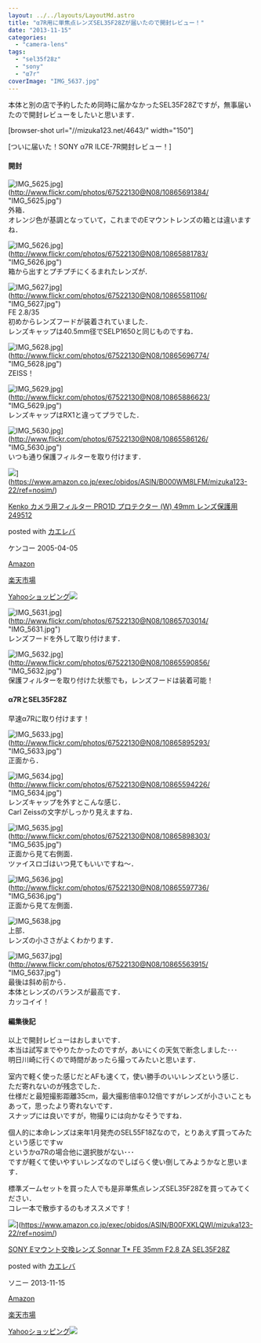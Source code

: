```yaml
---
layout: ../../layouts/LayoutMd.astro
title: "α7R用に単焦点レンズSEL35F28Zが届いたので開封レビュー！"
date: "2013-11-15"
categories: 
  - "camera-lens"
tags: 
  - "sel35f28z"
  - "sony"
  - "α7r"
coverImage: "IMG_5637.jpg"
---
```


本体と別の店で予約したため同時に届かなかったSEL35F28Zですが，無事届いたので開封レビューをしたいと思います．

\[browser-shot url="//mizuka123.net/4643/" width="150"\]

[ついに届いた！SONY α7R ILCE-7R開封レビュー！]

#### 開封

![IMG_5625.jpg](/archive/images/10865691384_a99468f2c6_b.jpg)](http://www.flickr.com/photos/67522130@N08/10865691384/ "IMG_5625.jpg")  
外箱．  
オレンジ色が基調となっていて，これまでのEマウントレンズの箱とは違いますね．

![IMG_5626.jpg](/archive/images/10865881783_111a889d8d_b.jpg)](http://www.flickr.com/photos/67522130@N08/10865881783/ "IMG_5626.jpg")  
箱から出すとプチプチにくるまれたレンズが．

![IMG_5627.jpg](/archive/images/10865581106_4d279ffe16_b.jpg)](http://www.flickr.com/photos/67522130@N08/10865581106/ "IMG_5627.jpg")  
FE 2.8/35  
初めからレンズフードが装着されていました．  
レンズキャップは40.5mm径でSELP1650と同じものですね．

![IMG_5628.jpg](/archive/images/10865696774_e363850b7a_b.jpg)](http://www.flickr.com/photos/67522130@N08/10865696774/ "IMG_5628.jpg")  
ZEISS！

![IMG_5629.jpg](/archive/images/10865886623_2a89fbdfb6_b.jpg)](http://www.flickr.com/photos/67522130@N08/10865886623/ "IMG_5629.jpg")  
レンズキャップはRX1と違ってプラでした．

![IMG_5630.jpg](/archive/images/10865586126_2393652eb4_b.jpg)](http://www.flickr.com/photos/67522130@N08/10865586126/ "IMG_5630.jpg")  
いつも通り保護フィルターを取り付けます．

![](/archive/images/41EMnI3QdCL._SL160_.jpg)](https://www.amazon.co.jp/exec/obidos/ASIN/B000WM8LFM/mizuka123-22/ref=nosim/)

[Kenko カメラ用フィルター PRO1D プロテクター (W) 49mm レンズ保護用 249512](https://www.amazon.co.jp/exec/obidos/ASIN/B000WM8LFM/mizuka123-22/ref=nosim/)

posted with [カエレバ](http://kaereba.com)

ケンコー 2005-04-05

[Amazon](http://www.amazon.co.jp/gp/search?keywords=PRO1D&__mk_ja_JP=%83J%83%5E%83J%83i&tag=mizuka123-22 "アマゾン")

[楽天市場](http://hb.afl.rakuten.co.jp/hgc/032b53ee.4b34c5ee.0f4a541e.f440145e/?pc=http%3A%2F%2Fsearch.rakuten.co.jp%2Fsearch%2Fmall%2FPRO1D%2F-%2Ff.1-p.1-s.1-sf.0-st.A-v.2%3Fx%3D0%26scid%3Daf_ich_link_urltxt%26m%3Dhttp%3A%2F%2Fm.rakuten.co.jp%2F "楽天市場")

[Yahooショッピング![](//ad.jp.ap.valuecommerce.com/servlet/gifbanner?sid=3066752&pid=881990642)](//ck.jp.ap.valuecommerce.com/servlet/referral?sid=3066752&pid=881990642&vc_url=http%3A%2F%2Fshopping.search.yahoo.co.jp%2Fsearch%3FuIv%3Don%26ei%3DUTF-8%26tab_ex%3Dcommerce%26slider%3D0%26va%3DPRO1D "Yahooショッピング")

![IMG_5631.jpg](/archive/images/10865703014_a0ed6643a8_b.jpg)](http://www.flickr.com/photos/67522130@N08/10865703014/ "IMG_5631.jpg")  
レンズフードを外して取り付けます．

![IMG_5632.jpg](/archive/images/10865590856_ee5ebe0fe9_b.jpg)](http://www.flickr.com/photos/67522130@N08/10865590856/ "IMG_5632.jpg")  
保護フィルターを取り付けた状態でも，レンズフードは装着可能！

#### α7RとSEL35F28Z

早速α7Rに取り付けます！

![IMG_5633.jpg](/archive/images/10865895293_9112a5cce9_b.jpg)](http://www.flickr.com/photos/67522130@N08/10865895293/ "IMG_5633.jpg")  
正面から．

![IMG_5634.jpg](/archive/images/10865594226_7e22652c67_b.jpg)](http://www.flickr.com/photos/67522130@N08/10865594226/ "IMG_5634.jpg")  
レンズキャップを外すとこんな感じ．  
Carl Zeissの文字がしっかり見えますね．

![IMG_5635.jpg](/archive/images/10865898303_efe6a92ea7_b.jpg)](http://www.flickr.com/photos/67522130@N08/10865898303/ "IMG_5635.jpg")  
正面から見て右側面．  
ツァイスロゴはいつ見てもいいですね～．

![IMG_5636.jpg](/archive/images/10865597736_147c2feefc_b.jpg)](http://www.flickr.com/photos/67522130@N08/10865597736/ "IMG_5636.jpg")  
正面から見て左側面．

![IMG_5638.jpg](/archive/images/10865902903_0d2f743c6e_b.jpg)  
上部．  
レンズの小ささがよくわかります．

![IMG_5637.jpg](/archive/images/10865563915_0f99c7dff1_b.jpg)](http://www.flickr.com/photos/67522130@N08/10865563915/ "IMG_5637.jpg")  
最後は斜め前から．  
本体とレンズのバランスが最高です．  
カッコイイ！

#### 編集後記

以上で開封レビューはおしまいです．  
本当は試写までやりたかったのですが，あいにくの天気で断念しました･･･  
明日川崎に行くので時間があったら撮ってみたいと思います．

室内で軽く使った感じだとAFも速くて，使い勝手のいいレンズという感じ．  
ただ寄れないのが残念でした．  
仕様だと最短撮影距離35cm，最大撮影倍率0.12倍ですがレンズが小さいこともあって，思ったより寄れないです．  
スナップには良いですが，物撮りには向かなそうですね．

個人的に本命レンズは来年1月発売のSEL55F18Zなので，とりあえず買ってみたという感じですｗ  
というかα7Rの場合他に選択肢がない･･･  
ですが軽くて使いやすいレンズなのでしばらく使い倒してみようかなと思います．

標準ズームセットを買った人でも是非単焦点レンズSEL35F28Zを買ってみてください．  
コレ一本で散歩するのもオススメです！

![](/archive/images/414q-Wv0XEL._SL160_.jpg)](https://www.amazon.co.jp/exec/obidos/ASIN/B00FXKLQWI/mizuka123-22/ref=nosim/)

[SONY Eマウント交換レンズ Sonnar T\* FE 35mm F2.8 ZA SEL35F28Z](https://www.amazon.co.jp/exec/obidos/ASIN/B00FXKLQWI/mizuka123-22/ref=nosim/)

posted with [カエレバ](http://kaereba.com)

ソニー 2013-11-15

[Amazon](http://www.amazon.co.jp/gp/search?keywords=F2.8%20SEL35F28Z&__mk_ja_JP=%83J%83%5E%83J%83i&tag=mizuka123-22 "アマゾン")

[楽天市場](http://hb.afl.rakuten.co.jp/hgc/032b53ee.4b34c5ee.0f4a541e.f440145e/?pc=http%3A%2F%2Fsearch.rakuten.co.jp%2Fsearch%2Fmall%2FF2.8%2520SEL35F28Z%2F-%2Ff.1-p.1-s.1-sf.0-st.A-v.2%3Fx%3D0%26scid%3Daf_ich_link_urltxt%26m%3Dhttp%3A%2F%2Fm.rakuten.co.jp%2F "楽天市場")

[Yahooショッピング![](//ad.jp.ap.valuecommerce.com/servlet/gifbanner?sid=3066752&pid=881990642)](//ck.jp.ap.valuecommerce.com/servlet/referral?sid=3066752&pid=881990642&vc_url=http%3A%2F%2Fshopping.search.yahoo.co.jp%2Fsearch%3FuIv%3Don%26ei%3DUTF-8%26tab_ex%3Dcommerce%26slider%3D0%26va%3DF2.8%2520SEL35F28Z "Yahooショッピング")
